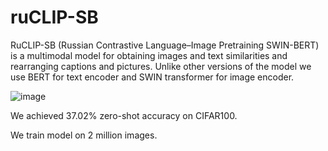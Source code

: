 # ruCLIP-SB
RuCLIP-SB (Russian Contrastive Language–Image Pretraining SWIN-BERT) is a multimodal model for obtaining images and text similarities and rearranging captions and pictures. Unlike other versions of the model we use BERT for text encoder and SWIN transformer for image encoder.


![image](https://github.com/cene555/ruCLIP-SB/blob/main/pictures/Similarity.png)


We achieved 37.02% zero-shot accuracy on CIFAR100.

We train model on 2 million images.
